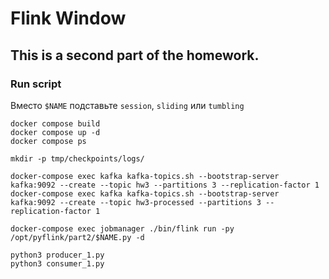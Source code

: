 # Flink Window

This is a second part of the homework.
---

### Run script

Вместо `$NAME` подставьте `session`, `sliding` или `tumbling`
```
docker compose build
docker compose up -d
docker compose ps

mkdir -p tmp/checkpoints/logs/

docker-compose exec kafka kafka-topics.sh --bootstrap-server kafka:9092 --create --topic hw3 --partitions 3 --replication-factor 1
docker-compose exec kafka kafka-topics.sh --bootstrap-server kafka:9092 --create --topic hw3-processed --partitions 3 --replication-factor 1

docker-compose exec jobmanager ./bin/flink run -py /opt/pyflink/part2/$NAME.py -d

python3 producer_1.py
python3 consumer_1.py
```